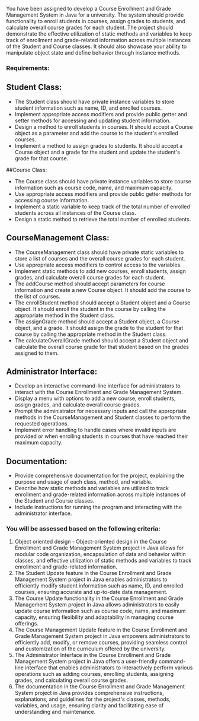 You have been assigned to develop a Course Enrollment and Grade Management System in Java for a university.
The system should provide functionality to enroll students in courses, assign grades to students, and calculate 
overall course grades for each student. The project should demonstrate the effective utilization of static methods 
and variables to keep track of enrollment and grade-related information across multiple instances of the Student and Course classes. 
It should also showcase your ability to manipulate object state and define behavior through instance methods.

### Requirements:


## Student Class:

+ The Student class should have private instance variables to store student information such as name, ID, and enrolled courses.
+ Implement appropriate access modifiers and provide public getter and setter methods for accessing and updating student information.
+ Design a method to enroll students in courses. It should accept a Course object as a parameter and add the course to the student's enrolled courses.
+ Implement a method to assign grades to students. It should accept a Course object and a grade for the student and update the student's grade for that course.

 
##Course Class:


+ The Course class should have private instance variables to store course information such as course code, name, and maximum capacity.
+ Use appropriate access modifiers and provide public getter methods for accessing course information.
+ Implement a static variable to keep track of the total number of enrolled students across all instances of the Course class.
+ Design a static method to retrieve the total number of enrolled students.


## CourseManagement Class:


+ The CourseManagement class should have private static variables to store a list of courses and the overall course grades for each student.
+ Use appropriate access modifiers to control access to the variables.
+ Implement static methods to add new courses, enroll students, assign grades, and calculate overall course grades for each student.
+ The addCourse method should accept parameters for course information and create a new Course object. It should add the course to the list of courses.
+ The enrollStudent method should accept a Student object and a Course object. It should enroll the student in the course by calling the appropriate method 
in the Student class.
+ The assignGrade method should accept a Student object, a Course object, and a grade. It should assign the grade to the student for that course by calling 
the appropriate method in the Student class.
+ The calculateOverallGrade method should accept a Student object and calculate the overall course grade for that student based on the grades assigned to them.


## Administrator Interface:


+ Develop an interactive command-line interface for administrators to interact with the Course Enrollment and Grade Management System.
+ Display a menu with options to add a new course, enroll students, assign grades, and calculate overall course grades.
+ Prompt the administrator for necessary inputs and call the appropriate methods in the CourseManagement and Student classes to perform the requested operations.
+ Implement error handling to handle cases where invalid inputs are provided or when enrolling students in courses that have reached their maximum capacity.


## Documentation:


+ Provide comprehensive documentation for the project, explaining the purpose and usage of each class, method, and variable.
+ Describe how static methods and variables are utilized to track enrollment and grade-related information across multiple instances of the Student and Course classes.
+ Include instructions for running the program and interacting with the administrator interface.

### You will be assessed based on the following criteria:

1. Object oriented design - Object-oriented design in the Course Enrollment and Grade Management System project in Java allows for modular code organization, 
encapsulation of data and behavior within classes, and effective utilization of static methods and variables to track enrollment and grade-related information.
2. The Student Update feature in the Course Enrollment and Grade Management System project in Java enables administrators to efficiently modify student information 
such as name, ID, and enrolled courses, ensuring accurate and up-to-date data management.
3. The Course Update functionality in the Course Enrollment and Grade Management System project in Java allows administrators to easily update course information 
such as course code, name, and maximum capacity, ensuring flexibility and adaptability in managing course offerings.
4. The Course Management Update feature in the Course Enrollment and Grade Management System project in Java empowers administrators to efficiently add, modify, 
or remove courses, providing seamless control and customization of the curriculum offered by the university.
5. The Administrator Interface in the Course Enrollment and Grade Management System project in Java offers a user-friendly command-line interface that enables 
administrators to interactively perform various operations such as adding courses, enrolling students, assigning grades, and calculating overall course grades.
6. The documentation in the Course Enrollment and Grade Management System project in Java provides comprehensive instructions, explanations, and guidelines for 
the project's classes, methods, variables, and usage, ensuring clarity and facilitating ease of understanding and maintenance.
